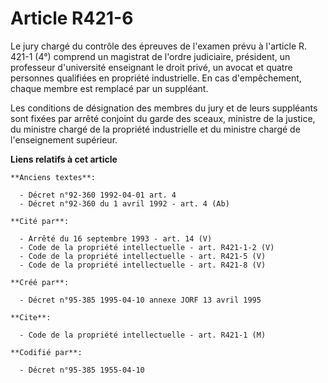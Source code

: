 # Article R421-6

Le jury chargé du contrôle des épreuves de l'examen prévu à l'article R. 421-1 (4°) comprend un magistrat de l'ordre
judiciaire, président, un professeur d'université enseignant le droit privé, un avocat et quatre personnes qualifiées en
propriété industrielle. En cas d'empêchement, chaque membre est remplacé par un suppléant.

Les conditions de désignation des membres du jury et de leurs suppléants sont fixées par arrêté conjoint du garde des sceaux,
ministre de la justice, du ministre chargé de la propriété industrielle et du ministre chargé de l'enseignement supérieur.

**Liens relatifs à cet article**

	**Anciens textes**:

	  - Décret n°92-360 1992-04-01 art. 4
	  - Décret n°92-360 du 1 avril 1992 - art. 4 (Ab)

	**Cité par**:

	  - Arrêté du 16 septembre 1993 - art. 14 (V)
	  - Code de la propriété intellectuelle - art. R421-1-2 (V)
	  - Code de la propriété intellectuelle - art. R421-5 (V)
	  - Code de la propriété intellectuelle - art. R421-8 (V)

	**Créé par**:

	  - Décret n°95-385 1995-04-10 annexe JORF 13 avril 1995

	**Cite**:

	  - Code de la propriété intellectuelle - art. R421-1 (M)

	**Codifié par**:

	  - Décret n°95-385 1955-04-10
